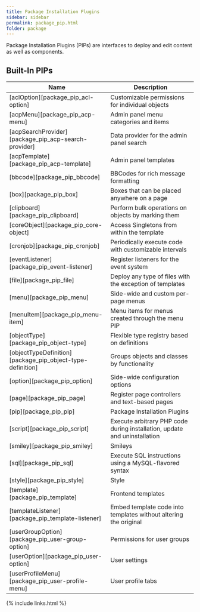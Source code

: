 ```yaml
---
title: Package Installation Plugins
sidebar: sidebar
permalink: package_pip.html
folder: package
---
```


Package Installation Plugins (PIPs) are interfaces to deploy and edit content as well as components.

## Built-In PIPs

| Name | Description |
|------|-------------|
| [aclOption][package_pip_acl-option] | Customizable permissions for individual objects |
| [acpMenu][package_pip_acp-menu] | Admin panel menu categories and items |
| [acpSearchProvider][package_pip_acp-search-provider] | Data provider for the admin panel search |
| [acpTemplate][package_pip_acp-template] | Admin panel templates |
| [bbcode][package_pip_bbcode] | BBCodes for rich message formatting |
| [box][package_pip_box] | Boxes that can be placed anywhere on a page |
| [clipboard][package_pip_clipboard] | Perform bulk operations on objects by marking them |
| [coreObject][package_pip_core-object] | Access Singletons from within the template |
| [cronjob][package_pip_cronjob] | Periodically execute code with customizable intervals |
| [eventListener][package_pip_event-listener] | Register listeners for the event system |
| [file][package_pip_file] | Deploy any type of files with the exception of templates |
| [menu][package_pip_menu] | Side-wide and custom per-page menus |
| [menuItem][package_pip_menu-item] | Menu items for menus created through the menu PIP |
| [objectType][package_pip_object-type] | Flexible type registry based on definitions |
| [objectTypeDefinition][package_pip_object-type-definition] | Groups objects and classes by functionality |
| [option][package_pip_option] | Side-wide configuration options |
| [page][package_pip_page] | Register page controllers and text-based pages |
| [pip][package_pip_pip] | Package Installation Plugins |
| [script][package_pip_script] | Execute arbitrary PHP code during installation, update and uninstallation |
| [smiley][package_pip_smiley] | Smileys |
| [sql][package_pip_sql] | Execute SQL instructions using a MySQL-flavored syntax |
| [style][package_pip_style] | Style |
| [template][package_pip_template] | Frontend templates |
| [templateListener][package_pip_template-listener] | Embed template code into templates without altering the original |
| [userGroupOption][package_pip_user-group-option] | Permissions for user groups |
| [userOption][package_pip_user-option] | User settings |
| [userProfileMenu][package_pip_user-profile-menu] | User profile tabs |

{% include links.html %}
